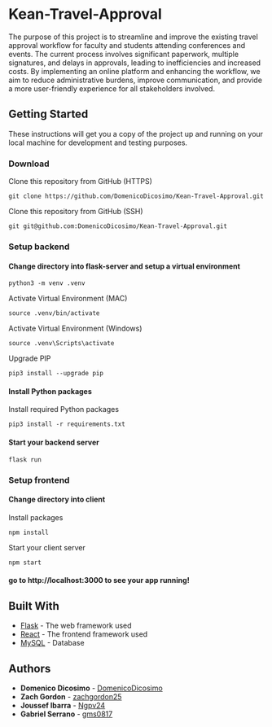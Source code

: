 # Kean-Travel-Approval

The purpose of this project is to streamline and improve the existing travel
approval workflow for faculty and students attending conferences and events. The current
process involves significant paperwork, multiple signatures, and delays in approvals, leading to
inefficiencies and increased costs. By implementing an online platform and enhancing the
workflow, we aim to reduce administrative burdens, improve communication, and provide a
more user-friendly experience for all stakeholders involved.

## Getting Started

These instructions will get you a copy of the project up and running on your local machine for development and testing purposes.

### Download

Clone this repository from GitHub (HTTPS)

```shell
git clone https://github.com/DomenicoDicosimo/Kean-Travel-Approval.git
```

Clone this repository from GitHub (SSH)

```shell
git git@github.com:DomenicoDicosimo/Kean-Travel-Approval.git
```

### Setup backend

#### Change directory into flask-server and setup a virtual environment

```shell
python3 -m venv .venv
```

Activate Virtual Environment (MAC)

```shell
source .venv/bin/activate
```

Activate Virtual Environment (Windows)

```shell
source .venv\Scripts\activate
```

Upgrade PIP

```shell
pip3 install --upgrade pip
```

#### Install Python packages

Install required Python packages

```shell
pip3 install -r requirements.txt
```

#### Start your backend server

```shell
flask run
```

### Setup frontend

#### Change directory into client

Install packages

```shell
npm install
```

Start your client server

```shell
npm start
```

#### go to http://localhost:3000 to see your app running!

## Built With

- [Flask](http://flask.pocoo.org/) - The web framework used
- [React](https://reactjs.org/) - The frontend framework used
- [MySQL](https://www.mysql.com/) - Database

## Authors

- **Domenico Dicosimo** - [DomenicoDicosimo](https://github.com/DomenicoDicosimo)
- **Zach Gordon** - [zachgordon25](https://github.com/zachgordon25)
- **Joussef Ibarra** - [Ngpv24](https://github.com/Ngpv24)
- **Gabriel Serrano** - [gms0817](https://github.com/gms0817)
